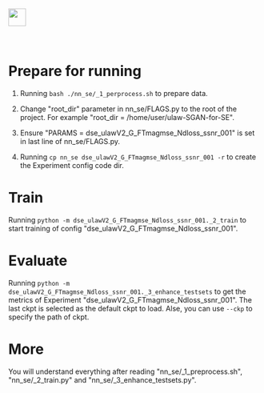 
# <img src="http://latex.codecogs.com/svg.latex?{\bm \mu}{\bm {\rm law~SGAN~for~speech~enhancement}}" border="0" height=35/>
<img src="http://latex.codecogs.com/svg.latex?\mu{\rm law~Spectrum~GAN}" border="0" height=15/>

# Prepare for running

1) Running `bash ./nn_se/_1_perprocess.sh` to prepare data.

2) Change "root_dir" parameter in nn_se/FLAGS.py to the root of the project. For example "root_dir = /home/user/ulaw-SGAN-for-SE".

3) Ensure "PARAMS = dse_ulawV2_G_FTmagmse_Ndloss_ssnr_001" is set in last line of nn_se/FLAGS.py.

4) Running `cp nn_se dse_ulawV2_G_FTmagmse_Ndloss_ssnr_001 -r` to create the Experiment config code dir.

# Train

Running `python -m dse_ulawV2_G_FTmagmse_Ndloss_ssnr_001._2_train` to start training of config "dse_ulawV2_G_FTmagmse_Ndloss_ssnr_001".

# Evaluate

Running `python -m dse_ulawV2_G_FTmagmse_Ndloss_ssnr_001._3_enhance_testsets` to get the metrics of Experiment "dse_ulawV2_G_FTmagmse_Ndloss_ssnr_001". The last ckpt is selected as the default ckpt to load. Alse, you can use `--ckp` to specify the path of ckpt.

# More

You will understand everything after reading "nn_se/_1_preprocess.sh", "nn_se/_2_train.py" and "nn_se/_3_enhance_testsets.py".


